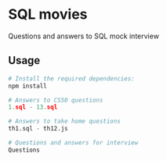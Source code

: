 # SQL movies

Questions and answers to SQL mock interview

## Usage

```python
# Install the required dependencies:
npm install

# Answers to CS50 questions
1.sql - 13.sql 

# Answers to take home questions
th1.sql - th12.js

# Questions and answers for interview
Questions
```
